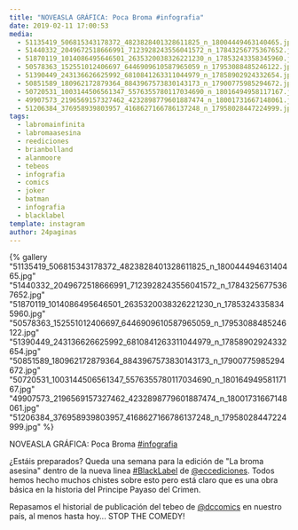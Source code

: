```yaml
---
title: "NOVEASLA GRÁFICA: Poca Broma #infografia"
date: 2019-02-11 17:00:53
media: 
  - 51135419_506815343178372_4823828401328611825_n_18004449463140465.jpg
  - 51440332_2049672518666991_7123928243556041572_n_17843256775367652.jpg
  - 51870119_1014086495646501_2635320038326221230_n_17853243358345960.jpg
  - 50578363_152551012406697_6446909610587965059_n_17953088485246122.jpg
  - 51390449_243136626625992_6810841263311044979_n_17858902924332654.jpg
  - 50851589_180962172879364_8843967573830143173_n_17900775985294672.jpg
  - 50720531_1003144506561347_5576355780117034690_n_18016494958117167.jpg
  - 49907573_2196569157327462_4232898779601887474_n_18001731667148061.jpg
  - 51206384_376958939803957_4168627166786137248_n_17958028447224999.jpg
tags: 
  - labromainfinita
  - labromaasesina
  - reediciones
  - brianbolland
  - alanmoore
  - tebeos
  - infografia
  - comics
  - joker
  - batman
  - infografia
  - blacklabel
template: instagram
author: 24paginas
---
```


{% gallery "51135419_506815343178372_4823828401328611825_n_18004449463140465.jpg" "51440332_2049672518666991_7123928243556041572_n_17843256775367652.jpg" "51870119_1014086495646501_2635320038326221230_n_17853243358345960.jpg" "50578363_152551012406697_6446909610587965059_n_17953088485246122.jpg" "51390449_243136626625992_6810841263311044979_n_17858902924332654.jpg" "50851589_180962172879364_8843967573830143173_n_17900775985294672.jpg" "50720531_1003144506561347_5576355780117034690_n_18016494958117167.jpg" "49907573_2196569157327462_4232898779601887474_n_18001731667148061.jpg" "51206384_376958939803957_4168627166786137248_n_17958028447224999.jpg" %}

NOVEASLA GRÁFICA: Poca Broma [#infografia](/etiquetas/infografia)

¿Estáis preparados? Queda una semana para la edición de "La broma asesina" dentro de la nueva linea [#BlackLabel](/etiquetas/blacklabel) de [@eccediciones](https://instagram.com/eccediciones). Todos hemos hecho muchos chistes sobre esto pero está claro que es una obra básica en la historia del Principe Payaso del Crimen.

Repasamos el historial de publicación del tebeo de [@dccomics](https://instagram.com/dccomics) en nuestro país, al menos hasta hoy... STOP THE COMEDY!
